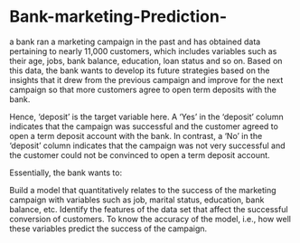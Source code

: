 # Bank-marketing-Prediction-
a bank ran a marketing campaign in the past and has obtained data pertaining to nearly 11,000 customers, which includes variables such as their age, jobs, bank balance, education, loan status and so on. Based on this data, the bank wants to develop its future strategies based on the insights that it drew from the previous campaign and improve for the next campaign so that more customers agree to open term deposits with the bank.

 

Hence, ‘deposit’ is the target variable here. A ‘Yes’ in the ‘deposit’ column indicates that the campaign was successful and the customer agreed to open a term deposit account with the bank. In contrast, a ‘No’ in the ‘deposit’ column indicates that the campaign was not very successful and the customer could not be convinced to open a term deposit account.

 

Essentially, the bank wants to:

Build a model that quantitatively relates to the success of the marketing campaign with variables such as job, marital status, education, bank balance, etc.
Identify the features of the data set that affect the successful conversion of customers.
To know the accuracy of the model, i.e., how well these variables predict the success of the campaign.
